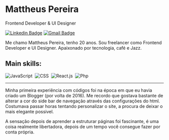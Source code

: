 # Mattheus Pereira

Frontend Developer & UI Designer

[![Linkedin Badge](https://img.shields.io/badge/-Mattheus%20Pereira-96ff00?style=flat-square&logo=Linkedin&logoColor=black&link=https://www.linkedin.com/in/mattheuspereira/)](//www.linkedin.com/in/mattheuspereira/) 
[![Gmail Badge](https://img.shields.io/badge/-mattheusp382@gmail.com-96ff00?style=flat-square&logo=Gmail&logoColor=black&link=mailto:mattheusp382@gmail.com)](mailto:mattheusp382@gmail.com)

Me chamo Mattheus Pereira, tenho 20 anos. Sou freelancer como Frontend Developer e UI Designer. Apaixonado por tecnologia, café e Jazz.

 ## Main skills:
![JavaScript](https://img.shields.io/badge/-JavaScript-black?style=for-the-badge&logo=javascript&logoColor=96ff00)&nbsp;
![CSS](https://img.shields.io/badge/-CSS-black?style=for-the-badge&logo=CSS3&logoColor=96ff00)&nbsp;
![React.js](https://img.shields.io/badge/-React.js-black?style=for-the-badge&logo=react&logoColor=96ff00)&nbsp;
![Php](https://img.shields.io/badge/-php-black?style=for-the-badge&logo=php&logoColor=96ff00)&nbsp; 


<hr>

Minha primeira experiência com códigos foi na época em que eu havia criado um Blogger (por volta de 2016). Me recordo que gostava bastante de alterar a cor do side bar de navegação através das configurações do html. Costumava passar horas tentando personalizar o site, a procura de deixar o mais elegante possivel.
<br>
<p align="left">
  A sensação depois de aprender a estruturar páginas foi fascinante, é uma coisa realmente libertadora, depois de um tempo você consegue fazer por conta própria.
</p>
